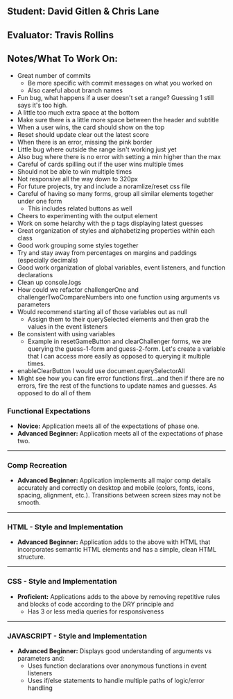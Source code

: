 ## Student: David Gitlen & Chris Lane
## Evaluator: Travis Rollins
## Notes/What To Work On:
* Great number of commits
  * Be more specific with commit messages on what you worked on
  * Also careful about branch names
* Fun bug, what happens if a user doesn't set a range?  Guessing 1 still says it's too high.
* A little too much extra space at the bottom
* Make sure there is a little more space between the header and subtitle
* When a user wins, the card should show on the top
* Reset should update clear out the latest score
* When there is an error, missing the pink border
* Little bug where outside the range isn't working just yet
* Also bug where there is no error with setting a min higher than the max
* Careful of cards spilling out if the user wins multiple times
* Should not be able to win multiple times
* Not responsive all the way down to 320px
* For future projects, try and include a noramlize/reset css file
* Careful of having so many forms, group all similar elements together under one form
  * This includes related buttons as well
* Cheers to experimenting with the output element
* Work on some heiarchy with the p tags displaying latest guesses
* Great organization of styles and alphabetizing properties within each class
* Good work grouping some styles together
* Try and stay away from percentages on margins and paddings (especially decimals)
* Good work organization of global variables, event listeners, and function declarations
* Clean up console.logs 
* How could we refactor challengerOne and challengerTwoCompareNumbers into one function using arguments vs parameters
* Would recommend starting all of those variables out as null
  * Assign them to their querySelected elements and then grab the values in the event listeners
* Be consistent with using variables
  * Example in resetGameButton and clearChallenger forms, we are querying the guess-1-form and guess-2-form.  Let's create a variable that I can access more easily as opposed to querying it multiple times.
* enableClearButton I would use document.querySelectorAll
* Might see how you can fire error functions first...and then if there are no errors, fire the rest of the functions to update names and guesses.  As opposed to do all of them

### Functional Expectations

* __Novice:__ Application meets all of the expectations of phase one.
* __Advanced Beginner:__ Application meets all of the expectations of phase two.

------------------------------------------------------------------

### Comp Recreation

* __Advanced Beginner:__ Application implements all major comp details accurately and correctly on desktop and mobile (colors, fonts, icons, spacing, alignment,  etc.). Transitions between screen sizes may not be smooth.

------------------------------------------------------------------

### HTML - Style and Implementation

* __Advanced Beginner:__ Application adds to the above with HTML that incorporates semantic HTML elements and has a simple, clean HTML structure.

------------------------------------------------------------------

### CSS - Style and Implementation

* __Proficient:__ Applications adds to the above by removing repetitive rules and blocks of code according to the DRY principle and
  * Has 3 or less media queries for responsiveness

------------------------------------------------------------------

### JAVASCRIPT - Style and Implementation

* __Advanced Beginner:__ Displays good understanding of arguments vs parameters and:
  * Uses function declarations over anonymous functions in event listeners
  * Uses if/else statements to handle multiple paths of logic/error handling